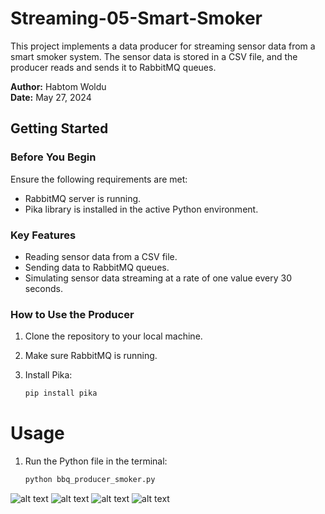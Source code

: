# Streaming-05-Smart-Smoker

This project implements a data producer for streaming sensor data from a smart smoker system. The sensor data is stored in a CSV file, and the producer reads and sends it to RabbitMQ queues.

**Author:** Habtom Woldu  
**Date:** May 27, 2024

## Getting Started

### Before You Begin

Ensure the following requirements are met:

- RabbitMQ server is running.
- Pika library is installed in the active Python environment.

### Key Features

- Reading sensor data from a CSV file.
- Sending data to RabbitMQ queues.
- Simulating sensor data streaming at a rate of one value every 30 seconds.

### How to Use the Producer

1. Clone the repository to your local machine.
2. Make sure RabbitMQ is running.
3. Install Pika:

   ```bash
   pip install pika

# Usage

1. Run the Python file in the terminal:

   ```bash
   python bbq_producer_smoker.py

![alt text](image.png)
![alt text](image-1.png)
![alt text](RabbitMQ.png)
![alt text](image-3.png)


